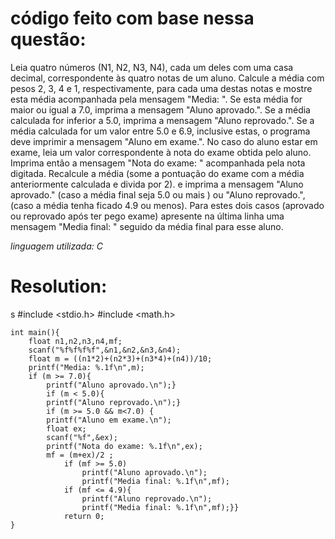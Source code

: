 código feito com base nessa questão:
=====

Leia quatro números (N1, N2, N3, N4), cada um deles com uma casa decimal, correspondente às quatro notas de um aluno. Calcule a média com pesos 2, 3, 4 e 1, respectivamente, para cada uma destas notas e mostre esta média acompanhada pela mensagem "Media: ". Se esta média for maior ou igual a 7.0, imprima a mensagem "Aluno aprovado.". Se a média calculada for inferior a 5.0, imprima a mensagem "Aluno reprovado.". Se a média calculada for um valor entre 5.0 e 6.9, inclusive estas, o programa deve imprimir a mensagem "Aluno em exame.". No caso do aluno estar em exame, leia um valor correspondente à nota do exame obtida pelo aluno. Imprima então a mensagem "Nota do exame: " acompanhada pela nota digitada. Recalcule a média (some a pontuação do exame com a média anteriormente calculada e divida por 2). e imprima a mensagem "Aluno aprovado." (caso a média final seja 5.0 ou mais ) ou "Aluno reprovado.", (caso a média tenha ficado 4.9 ou menos). Para estes dois casos (aprovado ou reprovado após ter pego exame) apresente na última linha uma mensagem "Media final: " seguido da média final para esse aluno.

*linguagem utilizada: C*

Resolution:
=====
s
	#include <stdio.h>
	#include <math.h>

	int main(){
		float n1,n2,n3,n4,mf;
		scanf("%f%f%f%f",&n1,&n2,&n3,&n4);
		float m = ((n1*2)+(n2*3)+(n3*4)+(n4))/10;
		printf("Media: %.1f\n",m);
		if (m >= 7.0){
			printf("Aluno aprovado.\n");}
			if (m < 5.0){
			printf("Aluno reprovado.\n");}
			if (m >= 5.0 && m<7.0) {
			printf("Aluno em exame.\n");
			float ex;
			scanf("%f",&ex);
			printf("Nota do exame: %.1f\n",ex);
			mf = (m+ex)/2 ;
				if (mf >= 5.0)
					printf("Aluno aprovado.\n");				
					printf("Media final: %.1f\n",mf);
				if (mf <= 4.9){
					printf("Aluno reprovado.\n");
					printf("Media final: %.1f\n",mf);}}
				return 0;
	}
